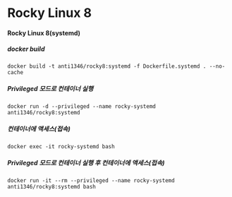 # Rocky Linux 8

#### Rocky Linux 8(systemd)
##### docker build
```
docker build -t anti1346/rocky8:systemd -f Dockerfile.systemd . --no-cache
```

##### Privileged 모드로 컨테이너 실행
```
docker run -d --privileged --name rocky-systemd anti1346/rocky8:systemd
```
##### 컨테이너에 액세스(접속)
```
docker exec -it rocky-systemd bash
```
##### Privileged 모드로 컨테이너 실행 후 컨테이너에 액세스(접속)
```
docker run -it --rm --privileged --name rocky-systemd anti1346/rocky8:systemd bash
```
